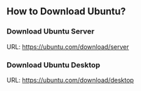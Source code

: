 ## How to Download Ubuntu?



### Download Ubuntu Server

URL: https://ubuntu.com/download/server



### Download Ubuntu Desktop

URL: https://ubuntu.com/download/desktop





